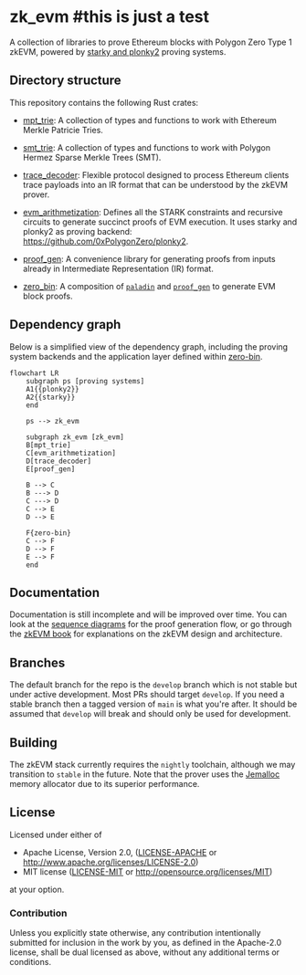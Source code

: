 # zk_evm #this is just a test

A collection of libraries to prove Ethereum blocks with Polygon Zero Type 1 zkEVM,
powered by [starky and plonky2](https://github.com/0xPolygonZero/plonky2) proving systems.


## Directory structure

This repository contains the following Rust crates:

* [mpt_trie](./mpt_trie/README.md): A collection of types and functions to work with Ethereum Merkle Patricie Tries.

* [smt_trie](./smt_trie/README.md): A collection of types and functions to work with Polygon Hermez Sparse Merkle Trees (SMT).

* [trace_decoder](./trace_decoder/Cargo.toml): Flexible protocol designed to process Ethereum clients trace payloads into an IR format that can be
understood by the zkEVM prover.

* [evm_arithmetization](./evm_arithmetization/README.md): Defines all the STARK constraints and recursive circuits to generate succinct proofs of EVM execution.
It uses starky and plonky2 as proving backend: https://github.com/0xPolygonZero/plonky2.

* [proof_gen](./proof_gen/README.md): A convenience library for generating proofs from inputs already in Intermediate Representation (IR) format.

* [zero_bin](./zero_bin/README.md): A composition of [`paladin`](https://github.com/0xPolygonZero/paladin) and [`proof_gen`](./proof_gen/README.md) to generate
EVM block proofs.

## Dependency graph

Below is a simplified view of the dependency graph, including the proving system backends and the application layer defined within [zero-bin](https://github.com/0xPolygonZero/zero-bin).

<!---
TODO: Update mermaid chard with `smt_trie` once type-2 is plugged in.
-->
```mermaid
flowchart LR
    subgraph ps [proving systems]
    A1{{plonky2}}
    A2{{starky}}
    end

    ps --> zk_evm

    subgraph zk_evm [zk_evm]
    B[mpt_trie]
    C[evm_arithmetization]
    D[trace_decoder]
    E[proof_gen]

    B --> C
    B ---> D
    C ---> D
    C --> E
    D --> E

    F{zero-bin}
    C --> F
    D --> F
    E --> F
    end
```

## Documentation

Documentation is still incomplete and will be improved over time.
You can look at the [sequence diagrams](./docs/usage_seq_diagrams.md) for the proof generation flow,
or go through the [zkEVM book](https://0xpolygonzero.github.io/zk_evm/)
for explanations on the zkEVM design and architecture.

## Branches
The default branch for the repo is the `develop` branch which is not stable but under active development. Most PRs should target `develop`. If you need a stable branch then a tagged version of `main` is what you're after.
It should be assumed that `develop` will break and should only be used for development. 

## Building

The zkEVM stack currently requires the `nightly` toolchain, although we may transition to `stable` in the future.
Note that the prover uses the [Jemalloc](http://jemalloc.net/) memory allocator due to its superior performance.

## License

Licensed under either of

* Apache License, Version 2.0, ([LICENSE-APACHE](LICENSE-APACHE) or http://www.apache.org/licenses/LICENSE-2.0)
* MIT license ([LICENSE-MIT](LICENSE-MIT) or http://opensource.org/licenses/MIT)

at your option.

### Contribution

Unless you explicitly state otherwise, any contribution intentionally submitted for inclusion in the work by you,
as defined in the Apache-2.0 license, shall be dual licensed as above, without any additional terms or conditions.
